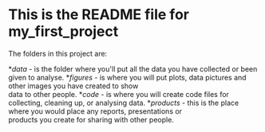 # This is the README file for my_first_project
The folders in this project are:

*_data_ - is the folder where you'll put all the data you have collected or been given to analyse.
*_figures_ - is where you will put plots, data pictures and other images you have created to show\
data to other people.
*_code_ - is where you will create code files for collecting, cleaning up, or analysing data.
*_products_ - this is the place where you would place any reports, presentations or\
products you create for sharing with other people.

